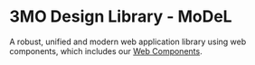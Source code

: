 # 3MO Design Library - MoDeL
A robust, unified and modern web application library using web components, which includes our [Web Components](https://github.com/3mo-esolutions/web-components).
